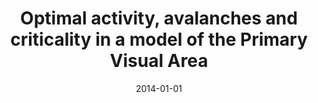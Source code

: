 ---
title: "Optimal activity, avalanches and criticality in a model of the Primary Visual Area"
collection: publications
date: 2014-01-01
year: 2014
venue: 'BMC Neurosci.'
paperurl: 'http://dx.doi.org/10.1186/1471-2202-15-S1-P23'
citation: ' Germano Bortolotto,  Jheniffer Gonsalves,  <u>Mauricio Girardi-Schappo</u>,  Thiago da~Silva,  Manasses Nóbrega,  Leonel Pinto,  Marcelo Tragtenberg, &quot;Optimal activity, avalanches and criticality in a model of the Primary Visual Area.&quot; BMC Neurosci., 2014.'
pubtype:  proceedings
---